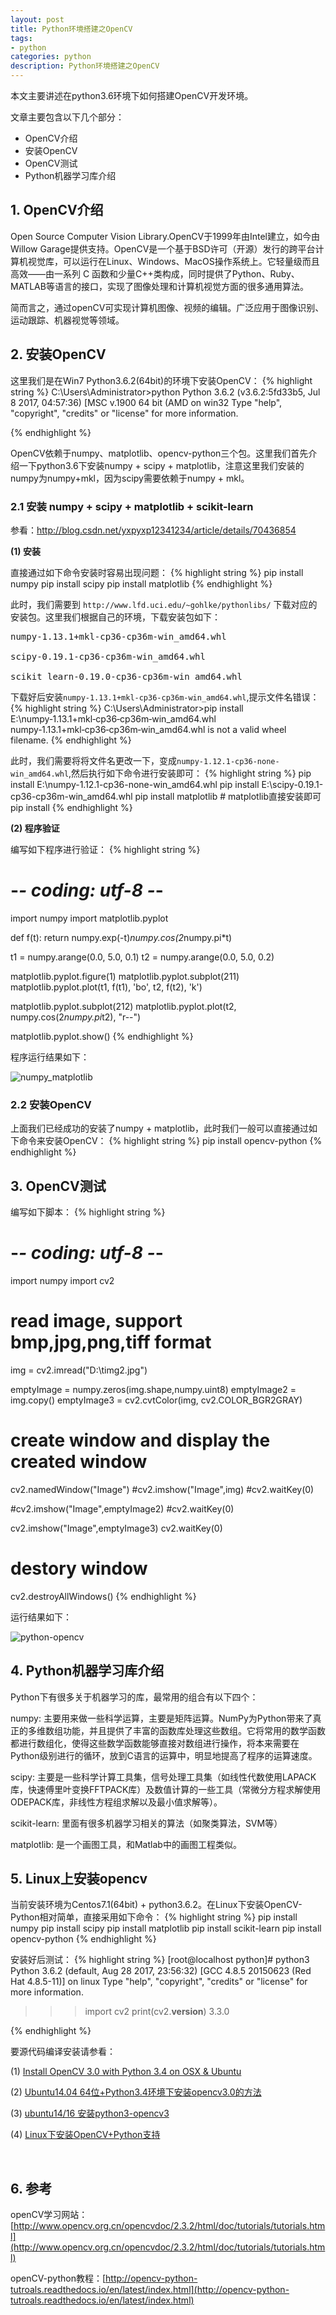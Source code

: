 ```yaml
---
layout: post
title: Python环境搭建之OpenCV
tags:
- python
categories: python
description: Python环境搭建之OpenCV
---
```


本文主要讲述在python3.6环境下如何搭建OpenCV开发环境。

<!-- more -->
文章主要包含以下几个部分：
* OpenCV介绍
* 安装OpenCV
* OpenCV测试
* Python机器学习库介绍


## 1. OpenCV介绍
Open Source Computer Vision Library.OpenCV于1999年由Intel建立，如今由Willow Garage提供支持。OpenCV是一个基于BSD许可（开源）发行的跨平台计算机视觉库，可以运行在Linux、Windows、MacOS操作系统上。它轻量级而且高效——由一系列 C 函数和少量C++类构成，同时提供了Python、Ruby、MATLAB等语言的接口，实现了图像处理和计算机视觉方面的很多通用算法。

简而言之，通过openCV可实现计算机图像、视频的编辑。广泛应用于图像识别、运动跟踪、机器视觉等领域。

## 2. 安装OpenCV

这里我们是在Win7 Python3.6.2(64bit)的环境下安装OpenCV：
{% highlight string %}
C:\Users\Administrator>python
Python 3.6.2 (v3.6.2:5fd33b5, Jul  8 2017, 04:57:36) [MSC v.1900 64 bit (AMD
 on win32
Type "help", "copyright", "credits" or "license" for more information.
>>>
{% endhighlight %}

OpenCV依赖于numpy、matplotlib、opencv-python三个包。这里我们首先介绍一下python3.6下安装numpy + scipy + matplotlib，注意这里我们安装的numpy为numpy+mkl，因为scipy需要依赖于numpy + mkl。


### 2.1 安装 numpy + scipy + matplotlib + scikit-learn
参看：http://blog.csdn.net/yxpyxp12341234/article/details/70436854

**(1) 安装**

直接通过如下命令安装时容易出现问题：
{% highlight string %}
pip install numpy
pip install scipy
pip install matplotlib
{% endhighlight %}


此时，我们需要到 ```http://www.lfd.uci.edu/~gohlke/pythonlibs/``` 下载对应的安装包。这里我们根据自己的环境，下载安装包如下：
<pre>
numpy‑1.13.1+mkl‑cp36‑cp36m‑win_amd64.whl

scipy-0.19.1-cp36-cp36m-win_amd64.whl

scikit_learn‑0.19.0‑cp36‑cp36m‑win_amd64.whl
</pre> 


下载好后安装```numpy‑1.13.1+mkl‑cp36‑cp36m‑win_amd64.whl```,提示文件名错误：
{% highlight string %}
C:\Users\Administrator>pip install E:\numpy‑1.13.1+mkl‑cp36‑cp36m‑win_amd64.whl
numpy‑1.13.1+mkl‑cp36‑cp36m‑win_amd64.whl is not a valid wheel filename.
{% endhighlight %}


此时，我们需要将将文件名更改一下，变成```numpy-1.12.1-cp36-none-win_amd64.whl```,然后执行如下命令进行安装即可：
{% highlight string %}
pip install E:\numpy-1.12.1-cp36-none-win_amd64.whl
pip install E:\scipy-0.19.1-cp36-cp36m-win_amd64.whl
pip install matplotlib                        # matplotlib直接安装即可
pip install 
{% endhighlight %}



**(2) 程序验证**

编写如下程序进行验证：
{% highlight string %}
# -*- coding: utf-8 -*-

import numpy
import matplotlib.pyplot

def f(t):
    return numpy.exp(-t)*numpy.cos(2*numpy.pi*t)

t1 = numpy.arange(0.0, 5.0, 0.1)
t2 = numpy.arange(0.0, 5.0, 0.2)

matplotlib.pyplot.figure(1)
matplotlib.pyplot.subplot(211)
matplotlib.pyplot.plot(t1, f(t1), 'bo', t2, f(t2), 'k')

matplotlib.pyplot.subplot(212)
matplotlib.pyplot.plot(t2, numpy.cos(2*numpy.pi*t2), "r--")

matplotlib.pyplot.show()
{% endhighlight %} 

程序运行结果如下：

![numpy_matplotlib](https://ivanzz1001.github.io/records/assets/img/python/numpy_matplotlib.png)



### 2.2 安装OpenCV
上面我们已经成功的安装了numpy + matplotlib，此时我们一般可以直接通过如下命令来安装OpenCV：
{% highlight string %}
pip install opencv-python
{% endhighlight %}




## 3. OpenCV测试
编写如下脚本：
{% highlight string %}
# -*- coding: utf-8 -*-

import numpy
import cv2

# read image, support bmp,jpg,png,tiff format
img = cv2.imread("D:\\timg2.jpg")


emptyImage = numpy.zeros(img.shape,numpy.uint8)
emptyImage2 = img.copy()
emptyImage3 = cv2.cvtColor(img, cv2.COLOR_BGR2GRAY)


# create window and display the created window
cv2.namedWindow("Image")
#cv2.imshow("Image",img)
#cv2.waitKey(0)

#cv2.imshow("Image",emptyImage2)
#cv2.waitKey(0)

cv2.imshow("Image",emptyImage3)
cv2.waitKey(0)

# destory window
cv2.destroyAllWindows()
{% endhighlight %}

运行结果如下：

![python-opencv](https://ivanzz1001.github.io/records/assets/img/python/python-opencv.png)


## 4. Python机器学习库介绍
Python下有很多关于机器学习的库，最常用的组合有以下四个：

numpy: 主要用来做一些科学运算，主要是矩阵运算。NumPy为Python带来了真正的多维数组功能，并且提供了丰富的函数库处理这些数组。它将常用的数学函数都进行数组化，使得这些数学函数能够直接对数组进行操作，将本来需要在Python级别进行的循环，放到C语言的运算中，明显地提高了程序的运算速度。

scipy: 主要是一些科学计算工具集，信号处理工具集（如线性代数使用LAPACK库，快速傅里叶变换FFTPACK库）及数值计算的一些工具（常微分方程求解使用ODEPACK库，非线性方程组求解以及最小值求解等）。

scikit-learn: 里面有很多机器学习相关的算法（如聚类算法，SVM等）

matplotlib: 是一个画图工具，和Matlab中的画图工程类似。 



## 5. Linux上安装opencv

当前安装环境为Centos7.1(64bit) + python3.6.2。在Linux下安装OpenCV-Python相对简单，直接采用如下命令：
{% highlight string %}
pip install numpy
pip install scipy
pip install matplotlib
pip install scikit-learn
pip install opencv-python
{% endhighlight %}

安装好后测试：
{% highlight string %}
[root@localhost python]# python3
Python 3.6.2 (default, Aug 28 2017, 23:56:32) 
[GCC 4.8.5 20150623 (Red Hat 4.8.5-11)] on linux
Type "help", "copyright", "credits" or "license" for more information.
>>> import cv2
>>> print(cv2.__version__)
3.3.0
>>> 
{% endhighlight %}

要源代码编译安装请参看：

(1) [Install OpenCV 3.0 with Python 3.4 on OSX & Ubuntu](https://github.com/rainyear/lolita/issues/18)

(2) [Ubuntu14.04 64位+Python3.4环境下安装opencv3.0的方法](http://blog.csdn.net/qingyuanluofeng/article/details/51558270)

(3) [ubuntu14/16 安装python3-opencv3](http://jingyan.baidu.com/article/e4511cf348dac52b845eafc8.html)

(4) [Linux下安装OpenCV+Python支持](http://www.cnblogs.com/freeweb/p/5794447.html)

<br />








## 6. 参考

openCV学习网站：[http://www.opencv.org.cn/opencvdoc/2.3.2/html/doc/tutorials/tutorials.html](http://www.opencv.org.cn/opencvdoc/2.3.2/html/doc/tutorials/tutorials.html)

openCV-python教程：[http://opencv-python-tutroals.readthedocs.io/en/latest/index.html](http://opencv-python-tutroals.readthedocs.io/en/latest/index.html)




<br />
<br />
<br />

